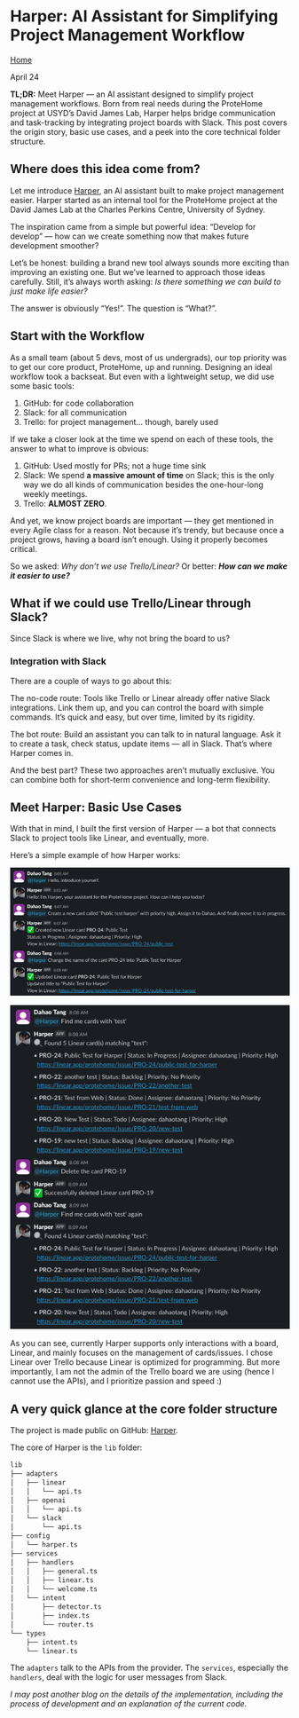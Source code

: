 # Harper: AI Assistant for Simplifying Project Management Workflow

[Home](../../index.html)

April 24

**TL;DR:** Meet Harper — an AI assistant designed to simplify project management workflows. Born from real needs during the ProteHome project at USYD’s David James Lab, Harper helps bridge communication and task-tracking by integrating project boards with Slack. This post covers the origin story, basic use cases, and a peek into the core technical folder structure.

## Where does this idea come from?

Let me introduce [Harper](https://github.com/DahaoTang/Harper), an AI assistant built to make project management easier. Harper started as an internal tool for the ProteHome project at the David James Lab at the Charles Perkins Centre, University of Sydney.

The inspiration came from a simple but powerful idea:
“Develop for develop” — how can we create something now that makes future development smoother?

Let’s be honest: building a brand new tool always sounds more exciting than improving an existing one. But we’ve learned to approach those ideas carefully. Still, it’s always worth asking: _Is there something we can build to just make life easier?_

The answer is obviously “Yes!”. The question is “What?”.

## Start with the Workflow

As a small team (about 5 devs, most of us undergrads), our top priority was to get our core product, ProteHome, up and running. Designing an ideal workflow took a backseat. But even with a lightweight setup, we did use some basic tools:

1. GitHub: for code collaboration
2. Slack: for all communication
3. Trello: for project management… though, barely used

If we take a closer look at the time we spend on each of these tools, the answer to what to improve is obvious:

1. GitHub: Used mostly for PRs; not a huge time sink
2. Slack: We spend **a massive amount of time** on Slack; this is the only way we do all kinds of communication besides the one-hour-long weekly meetings.
3. Trello: **ALMOST ZERO**.

And yet, we know project boards are important — they get mentioned in every Agile class for a reason. Not because it’s trendy, but because once a project grows, having a board isn’t enough. Using it properly becomes critical.

So we asked: _Why don’t we use Trello/Linear?_ Or better: **_How can we make it easier to use?_**

## What if we could use Trello/Linear through Slack?

Since Slack is where we live, why not bring the board to us?

### Integration with Slack

There are a couple of ways to go about this:

The no-code route: Tools like Trello or Linear already offer native Slack integrations. Link them up, and you can control the board with simple commands. It’s quick and easy, but over time, limited by its rigidity.

The bot route: Build an assistant you can talk to in natural language. Ask it to create a task, check status, update items — all in Slack. That’s where Harper comes in.

And the best part? These two approaches aren’t mutually exclusive. You can combine both for short-term convenience and long-term flexibility.

## Meet Harper: Basic Use Cases

With that in mind, I built the first version of Harper — a bot that connects Slack to project tools like Linear, and eventually, more.

Here’s a simple example of how Harper works:

![example_1](./example1.png)

![example_2](./example2.png)

As you can see, currently Harper supports only interactions with a board, Linear, and mainly focuses on the management of cards/issues. I chose Linear over Trello because Linear is optimized for programming. But more importantly, I am not the admin of the Trello board we are using (hence I cannot use the APIs), and I prioritize passion and speed :)

## A very quick glance at the core folder structure

The project is made public on GitHub: [Harper](https://github.com/DahaoTang/Harper).

The core of Harper is the `lib` folder:

```
lib
├── adapters
│   ├── linear
│   │   └── api.ts
│   ├── openai
│   │   └── api.ts
│   └── slack
│       └── api.ts
├── config
│   └── harper.ts
├── services
│   ├── handlers
│   │   ├── general.ts
│   │   ├── linear.ts
│   │   └── welcome.ts
│   └── intent
│       ├── detector.ts
│       ├── index.ts
│       └── router.ts
└── types
    ├── intent.ts
    └── linear.ts
```

The `adapters` talk to the APIs from the provider. The `services`, especially the `handlers`, deal with the logic for user messages from Slack.

_I may post another blog on the details of the implementation, including the process of development and an explanation of the current code._
